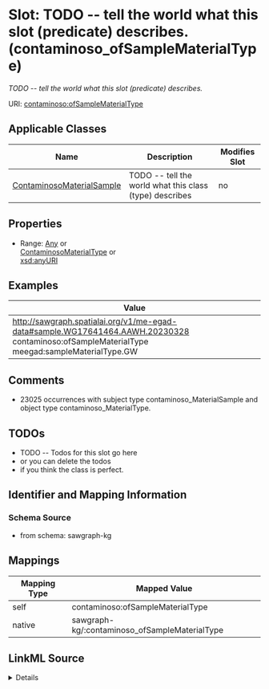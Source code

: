 

# Slot: TODO -- tell the world what this slot (predicate) describes. (contaminoso_ofSampleMaterialType)


_TODO -- tell the world what this slot (predicate) describes._





URI: [contaminoso:ofSampleMaterialType](http://sawgraph.spatialai.org/v1/contaminoso#ofSampleMaterialType)



<!-- no inheritance hierarchy -->





## Applicable Classes

| Name | Description | Modifies Slot |
| --- | --- | --- |
| [ContaminosoMaterialSample](../classes/ContaminosoMaterialSample.md) | TODO -- tell the world what this class (type) describes |  no  |







## Properties

* Range: [Any](../classes/Any.md)&nbsp;or&nbsp;<br />[ContaminosoMaterialType](../classes/ContaminosoMaterialType.md)&nbsp;or&nbsp;<br />[xsd:anyURI](http://www.w3.org/2001/XMLSchema#anyURI)






## Examples

| Value |
| --- |
| http://sawgraph.spatialai.org/v1/me-egad-data#sample.WG17641464.AAWH.20230328 contaminoso:ofSampleMaterialType meegad:sampleMaterialType.GW |

## Comments

* 23025 occurrences with subject type contaminoso_MaterialSample and object type contaminoso_MaterialType.

## TODOs

* TODO -- Todos for this slot go here
* or you can delete the todos
* if you think the class is perfect.

## Identifier and Mapping Information







### Schema Source


* from schema: sawgraph-kg




## Mappings

| Mapping Type | Mapped Value |
| ---  | ---  |
| self | contaminoso:ofSampleMaterialType |
| native | sawgraph-kg/:contaminoso_ofSampleMaterialType |




## LinkML Source

<details>
```yaml
name: contaminoso_ofSampleMaterialType
description: TODO -- tell the world what this slot (predicate) describes.
title: TODO -- tell the world what this slot (predicate) describes.
todos:
- TODO -- Todos for this slot go here
- or you can delete the todos
- if you think the class is perfect.
comments:
- 23025 occurrences with subject type contaminoso_MaterialSample and object type contaminoso_MaterialType.
examples:
- value: http://sawgraph.spatialai.org/v1/me-egad-data#sample.WG17641464.AAWH.20230328
    contaminoso:ofSampleMaterialType meegad:sampleMaterialType.GW
from_schema: sawgraph-kg
rank: 1000
domain: contaminoso_MaterialSample
slot_uri: contaminoso:ofSampleMaterialType
alias: contaminoso_ofSampleMaterialType
domain_of:
- contaminoso_MaterialSample
range: Any
any_of:
- range: contaminoso_MaterialType
- range: uri

```
</details>
